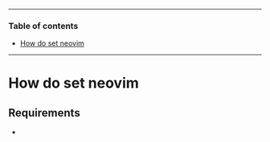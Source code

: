 






---

### Table of contents

- [How do set neovim](#How-do-set-neovim)

---

# How do set neovim

## Requirements

- 

